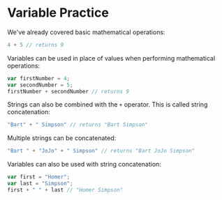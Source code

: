 # Variable Practice

We've already covered basic mathematical operations:

```javascript
4 + 5 // returns 9
```

Variables can be used in place of values when performing mathematical operations:

```javascript
var firstNumber = 4;
var secondNumber = 5;
firstNumber + secondNumber // returns 9
```

Strings can also be combined with the `+` operator. This is called string concatenation:

```javascript
"Bart" + " Simpson" // returns "Bart Simpson"
```

Multiple strings can be concatenated:

```javascript
"Bart " + "JoJo" + " Simpson" // returns "Bart JoJo Simpson"
```

Variables can also be used with string concatenation:

```javascript
var first = "Homer";
var last = "Simpson";
first + " " + last // "Homer Simpson"
```
